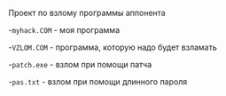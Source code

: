 Проект по взлому программы аппонента 

-`myhack.COM` - моя программа 

-`VZLOM.COM` - программа, которую надо будет взламать

-`patch.exe` - взлом при помощи патча

-`pas.txt` - взлом при помощи длинного пароля
